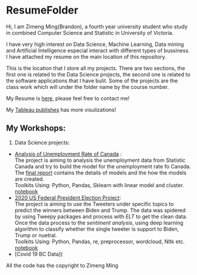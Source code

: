 # ResumeFolder

Hi, I am Zimeng Ming(Brandon), a fourth year university student who study in combined Computer Science and Statistic in University of Victoria.

I have very high interest on Data Science, Machine Learning, Data mining and Artificial Intelligence especial interact with different types of bussiness. I have attached my resume on the main location of this repository. 

This is the location that I store all my projects. There are two sections, the first one is related to the Data Science projects, the second one is related to the software applications that I have bulit.  Some of the projects are the class work which will under the folder name by the course number. 

My Resume is [here](https://github.com/Brandon0916/ResumeFolder/blob/main/Zimeng%20Ming(Resume)%20.pdf), please feel free to contact me! 

My [Tableau publishes](https://public.tableau.com/app/profile/zimeng.ming) has more visulizations! 

## My Workshops:


1. Data Science projects: 
  *  [Analysis of Unemployment Rate of Canada](https://github.com/Brandon0916/ResumeFolder/blob/main/DataScience/SENG_474_Data_Mining/Predict_Unemployment_rate_of_Canada) : \
      The project is aiming to analysis the unemployment data from Statistic Canada and try to build the model for the unemployment rate fo Canada. The [final report]((https://github.com/Brandon0916/ResumeFolder/blob/main/DataScience/SENG_474_Data_Mining/Predict_Unemployment_rate_of_Canada/474Final_Report.pdf)) contains the details of models and the how the models are created.\
      Toolkits Using:  Python, Pandas, Sklearn with linear model and cluster. \
      [notebook](https://github.com/Brandon0916/ResumeFolder/blob/main/DataScience/SENG_474_Data_Mining/Predict_Unemployment_rate_of_Canada/474_project_code.ipynb) 
  *  [2020 US Federal President Election Project](https://github.com/Brandon0916/ResumeFolder/tree/main/DataScience/2020_Election_Data): \
       The project is aiming to  use the Tweeters under specific topics to predict the winners between Biden and Trump. The data was spidered by using Tweepy packages and process with *ELT* to get the clean data.  Once the data process to the *sentiment analysis*, using deep learning algorithm to classify whether the single tweeter is support to Biden, Trump or nuetral. \
       Toolkits Using: Python, Pandas, re, preprocessor, wordcloud, Nltk etc. \
       [notebook](https://github.com/Brandon0916/ResumeFolder/blob/main/DataScience/2020_Election_Data/.ipynb_checkpoints/2020%20Elecion%20Data%20Analysis-checkpoint.ipynb)
  *  [Covid 19 BC Data](
        



All the code has the copyright to Zimeng Ming
